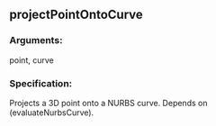 ## projectPointOntoCurve
### Arguments: 
point, curve
### Specification: 
Projects a 3D point onto a NURBS curve. Depends on (evaluateNurbsCurve).
